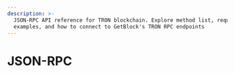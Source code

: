 ```yaml
---
description: >-
  JSON-RPC API reference for TRON blockchain. Explore method list, request
  examples, and how to connect to GetBlock's TRON RPC endpoints
---
```


# JSON-RPC


